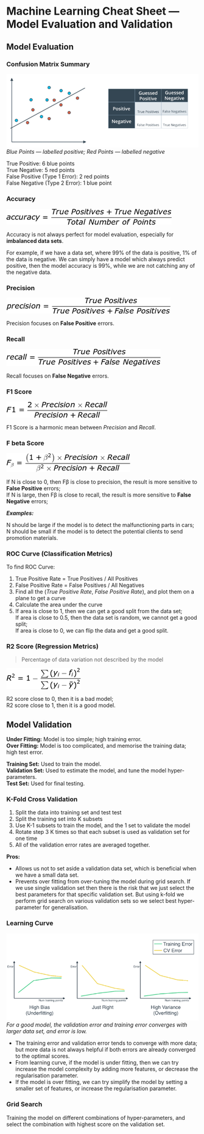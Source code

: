# Machine Learning Cheat Sheet — Model Evaluation and Validation

## Model Evaluation
### Confusion Matrix Summary
![alt text](confusion_matrix.png) <br />
*Blue Points — labelled positive; Red Points — labelled negative*

True Positive: 6 blue points <br />
True Negative: 5 red points <br />
False Positive (Type 1 Error): 2 red points <br />
False Negative (Type 2 Error): 1 blue point <br />


### Accuracy
![alt text](eqn_accuracy.png)

Accuracy is not always perfect for model evaluation, especially for **imbalanced data sets**.

For example, if we have a data set, where 99% of the data is positive, 1% of the data is negative. We can simply have a model which always predict positive, then the model accuracy is 99%, while we are not catching any of the negative data.

### Precision
![alt text](eqn_precision.png)

Precision focuses on **False Positive** errors.

### Recall
![alt text](eqn_recall.png)

Recall focuses on **False Negative** errors.

### F1 Score
![alt text](eqn_f1_score.png)

F1 Score is a harmonic mean between _Precision_ and _Recall_.

### F beta Score
![alt text](eqn_f_beta__score.png)

If N is close to 0, then F&#946; is close to precision, the result is more sensitive to **False Positive** errors; <br />
If N is large, then F&#946; is close to recall, the result is more sensitive to **False Negative** errors;

_**Examples:**_

N should be large if the model is to detect the malfunctioning parts in cars; <br />
N should be small if the model is to detect the potential clients to send promotion materials. <br />

### ROC Curve (Classification Metrics)

To find ROC Curve:
1. True Positive Rate = True Positives / All Positives <br />
2. False Positive Rate = False Positives / All Negatives <br />
3. Find all the (_True Positive Rate_, _False Positive Rate_), and plot them on a plane to get a curve <br />
4. Calculate the area under the curve <br />
5. If area is close to 1, then we can get a good split from the data   set; <br />
   If area is close to 0.5, then the data set is random, we cannot get a good split; <br />
   If area is close to 0, we can flip the data and get a good split. <br />

### R2 Score (Regression Metrics)
> Percentage of data variation not described by the model

![alt text](eqn_r2.png)

R2 score close to 0, then it is a bad model; <br />
R2 score close to 1, then it is a good model. <br />

## Model Validation
**Under Fitting:** Model is too simple; high training error. <br />
**Over Fitting:** Model is too complicated, and memorise the training data; high test error.

**Training Set:** Used to train the model. <br />
**Validation Set:** Used to estimate the model, and tune the model hyper-parameters. <br />
**Test Set:** Used for final testing. <br />

### K-Fold Cross Validation
1. Split the data into training set and test test
2. Split the training set into K subsets
3. Use K-1 subsets to train the model, and the 1 set to validate the model
4. Rotate step 3 K times so that each subset is used as validation set for one time
5. All of the validation error rates are averaged together.

**Pros:** <br />
* Allows us not to set aside a validation data set, which is beneficial when we have a small data set. <br />
* Prevents over fitting from over-tuning the model during grid search. If we use single validation set then there is the risk that we just select the best parameters for that specific validation set. But using k-fold we perform grid search on various validation sets so we select best hyper-parameter for generalisation.

### Learning Curve
![alt text](learning_curve.png) <br />
*For a good model, the validation error and training error converges with larger data set, and error is low.*

* The training error and validation error tends to converge with more data; but more data is not always helpful if both errors are already converged to the optimal scores. <br />
* From learning curve, if the model is under fitting, then we can try increase the model complexity by adding more features, or decrease the regularisation parameter. <br />
* If the model is over fitting, we can try simplify the model by setting a smaller set of features, or increase the regularisation parameter.

### Grid Search
Training the model on different combinations of hyper-parameters, and select the combination with highest score on the validation set.